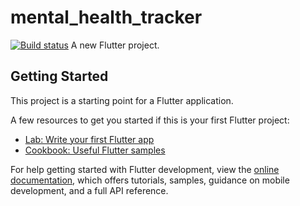 # mental_health_tracker
[![Build status](https://build.appcenter.ms/v0.1/apps/a6fdf10c-1b66-49e6-a11e-1484ce1ab1db/branches/main/badge)](https://appcenter.ms)
A new Flutter project.

## Getting Started

This project is a starting point for a Flutter application.

A few resources to get you started if this is your first Flutter project:

- [Lab: Write your first Flutter app](https://docs.flutter.dev/get-started/codelab)
- [Cookbook: Useful Flutter samples](https://docs.flutter.dev/cookbook)

For help getting started with Flutter development, view the
[online documentation](https://docs.flutter.dev/), which offers tutorials,
samples, guidance on mobile development, and a full API reference.
